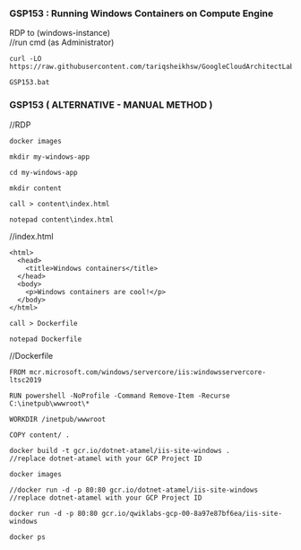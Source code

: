 ### GSP153 :  Running Windows Containers on Compute Engine 

RDP to (windows-instance)  
//run cmd (as Administrator)   
```
curl -LO https://raw.githubusercontent.com/tariqsheikhsw/GoogleCloudArchitectLabs/main/Solutions/GSP153.bat

GSP153.bat
```


### GSP153 ( ALTERNATIVE - MANUAL METHOD )  

//RDP 

```
docker images

mkdir my-windows-app

cd my-windows-app

mkdir content

call > content\index.html

notepad content\index.html
```


//index.html
```
<html>
  <head>
    <title>Windows containers</title>
  </head>
  <body>
    <p>Windows containers are cool!</p>
  </body>
</html>
```

```
call > Dockerfile

notepad Dockerfile
```
//Dockerfile

```
FROM mcr.microsoft.com/windows/servercore/iis:windowsservercore-ltsc2019

RUN powershell -NoProfile -Command Remove-Item -Recurse C:\inetpub\wwwroot\*

WORKDIR /inetpub/wwwroot

COPY content/ .
```

```
docker build -t gcr.io/dotnet-atamel/iis-site-windows .
//replace dotnet-atamel with your GCP Project ID

docker images
```

```
//docker run -d -p 80:80 gcr.io/dotnet-atamel/iis-site-windows
//replace dotnet-atamel with your GCP Project ID

docker run -d -p 80:80 gcr.io/qwiklabs-gcp-00-8a97e87bf6ea/iis-site-windows

docker ps
```

